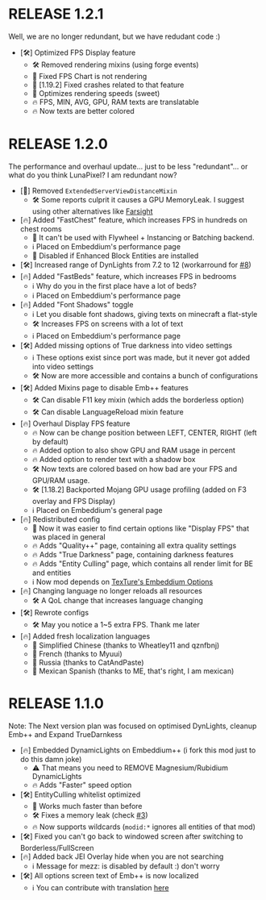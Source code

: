 # RELEASE 1.2.1
Well, we are no longer redundant, but we have redudant code :)

- [🛠️] Optimized FPS Display feature
  - 🛠️ Removed rendering mixins (using forge events)
  - 🐛 Fixed FPS Chart is not rendering
  - 🐛 [1.19.2] Fixed crashes related to that feature 
  - 👟 Optimizes rendering speeds (sweet)
  - 🔥 FPS, MIN, AVG, GPU, RAM texts are translatable
  - 🔥 Now texts are better colored


# RELEASE 1.2.0
The performance and overhaul update... just to be less "redundant"... or what do you think LunaPixel?
I am redundant now?

- [🐛] Removed ``ExtendedServerViewDistanceMixin``
  - 🛠️ Some reports culprit it causes a GPU MemoryLeak. I suggest using other alternatives like [Farsight](https://legacy.curseforge.com/minecraft/mc-mods/farsight)
- [🔥] Added "FastChest" feature, which increases FPS in hundreds on chest rooms
  - 🐛 It can't be used with Flywheel + Instancing or Batching backend.
  - ℹ️ Placed on Embeddium's performance page
  - 👟 Disabled if Enhanced Block Entities are installed
- [🛠️] Increased range of DynLights from 7.2 to 12 (workarround for [#8](https://github.com/SrRapero720/EmbeddiumPlus/issues/8))
- [🔥] Added "FastBeds" feature, which increases FPS in bedrooms
  - ℹ️ Why do you in the first place have a lot of beds?
  - ℹ️ Placed on Embeddium's performance page
- [🔥] Added "Font Shadows" toggle
  - ℹ️ Let you disable font shadows, giving texts on minecraft a flat-style
  - 🛠️ Increases FPS on screens with a lot of text
  - ℹ️ Placed on Embeddium's performance page
- [🛠️] Added missing options of True darkness into video settings
  - ℹ️ These options exist since port was made, but it never got added into video settings
  - 🛠️ Now are more accessible and contains a bunch of configurations
- [🛠️] Added Mixins page to disable Emb++ features
  - 🛠️ Can disable F11 key mixin (which adds the borderless option)
  - 🛠️ Can disable LanguageReload mixin feature
- [🔥] Overhaul Display FPS feature
  - 🔥 Now can be change position between LEFT, CENTER, RIGHT (left by default)
  - 🔥 Added option to also show GPU and RAM usage in percent
  - 🔥 Added option to render text with a shadow box
  - 🛠️ Now texts are colored based on how bad are your FPS and GPU/RAM usage.
  - 🛠️ [1.18.2] Backported Mojang GPU usage profiling (added on F3 overlay and FPS Display)
  - ℹ️ Placed on Embeddium's general page
- [🔥] Redistributed config
  - 👟 Now it was easier to find certain options like "Display FPS" that was placed in general
  - 🔥 Adds "Quality++" page, containing all extra quality settings
  - 🔥 Adds "True Darkness" page, containing darkness features
  - 🔥 Adds "Entity Culling" page, which contains all render limit for BE and entities
  - ℹ️ Now mod depends on [TexTure's Embeddium Options](https://www.curseforge.com/minecraft/mc-mods/textrues-embeddium-options)
- [🔥] Changing language no longer reloads all resources
  - 🛠️ A QoL change that increases language changing
- [🛠️] Rewrote configs
  - 🛠️ May you notice a 1~5 extra FPS. Thank me later
- [🔥] Added fresh localization languages
  - 🍜 Simplified Chinese (thanks to Wheatley11 and qznfbnj)
  - 🥐 French (thanks to Myuui)
  - 🍾 Russia (thanks to CatAndPaste)
  - 🌮 Mexican Spanish (thanks to ME, that's right, I am mexican)

# RELEASE 1.1.0
Note: The Next version plan was focused on optimised DynLights, cleanup Emb++ and Expand TrueDarnkess

- [🔥] Embedded DynamicLights on Embeddium++ (i fork this mod just to do this damn joke)
  - ⚠️ That means you need to REMOVE Magnesium/Rubidium DynamicLights
  - 🔥 Adds "Faster" speed option
- [🛠️] EntityCulling whitelist optimized
  - 👟 Works much faster than before
  - 🛠️ Fixes a memory leak (check [#3](https://github.com/SrRapero720/EmbeddiumPlus/issues/3))
  - 🔥 Now supports wildcards (``modid:*`` ignores all entities of that mod)
- [🛠️] Fixed you can't go back to windowed screen after switching to Borderless/FullScreen
- [🔥] Added back JEI Overlay hide when you are not searching
  - ℹ️ Message for mezz: is disabled by default :) don't worry
- [🛠️] All options screen text of Emb++ is now localized
  - ℹ️ You can contribute with translation [here](https://github.com/SrRapero720/EmbeddiumPlus/blob/1.20/src/main/resources/assets/embeddiumplus/lang/en_us.json)